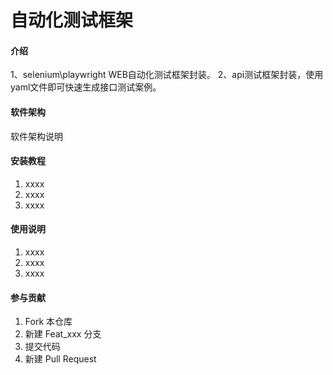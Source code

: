 # 自动化测试框架

#### 介绍
1、selenium\playwright WEB自动化测试框架封装。
2、api测试框架封装，使用yaml文件即可快速生成接口测试案例。

#### 软件架构
软件架构说明


#### 安装教程

1.  xxxx
2.  xxxx
3.  xxxx

#### 使用说明

1.  xxxx
2.  xxxx
3.  xxxx

#### 参与贡献

1.  Fork 本仓库
2.  新建 Feat_xxx 分支
3.  提交代码
4.  新建 Pull Request


